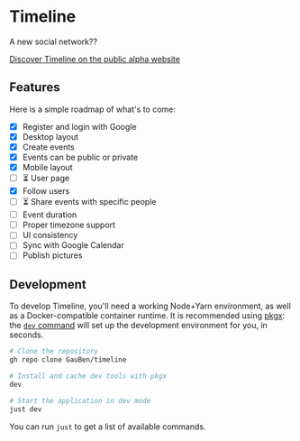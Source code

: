 # Timeline

A new social network??

[Discover Timeline on the public alpha website](https://timeline-dev.vercel.app/auth)

## Features

Here is a simple roadmap of what's to come:

- [x] Register and login with Google
- [x] Desktop layout
- [x] Create events
- [x] Events can be public or private
- [x] Mobile layout
- [ ] ⏳ User page
- [x] Follow users
- [ ] ⏳ Share events with specific people
- [ ] Event duration
- [ ] Proper timezone support
- [ ] UI consistency
- [ ] Sync with Google Calendar
- [ ] Publish pictures

## Development

To develop Timeline, you'll need a working Node+Yarn environment, as well as a Docker-compatible container runtime. It is recommended using [pkgx](https://pkgx.sh/): the [`dev` command](https://docs.pkgx.sh/using-dev/dev) will set up the development environment for you, in seconds.

```bash
# Clone the repository
gh repo clone GauBen/timeline

# Install and cache dev tools with pkgx
dev

# Start the application in dev mode
just dev
```

You can run `just` to get a list of available commands.
